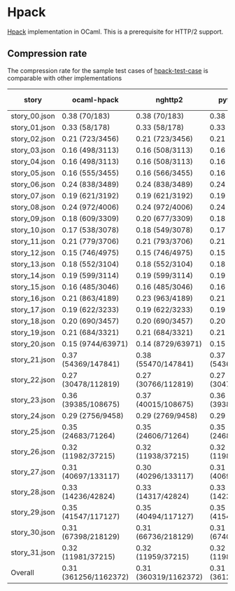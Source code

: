 Hpack
=====

[Hpack] implementation in OCaml. This is a prerequisite for HTTP/2 support.

[hpack]: https://tools.ietf.org/html/rfc7541

Compression rate
----------------

The compression rate for the sample test cases of [hpack-test-case] is comparable with other implementations

| story | ocaml-hpack | nghttp2 | python-hpack | node-http2-hpack | haskell-http2-linear-huffman |
|-------|-------------|---------|--------------|------------------|------------------------------|
| story_00.json | 0.38 (70/183) | 0.38 (70/183) | 0.38 (70/183) | 0.38 (70/183) | 0.38 (70/183) |
| story_01.json | 0.33 (58/178) | 0.33 (58/178) | 0.33 (58/178) | 0.33 (58/178) | 0.33 (58/178) |
| story_02.json | 0.21 (723/3456) | 0.21 (723/3456) | 0.21 (723/3456) | 0.21 (723/3456) | 0.21 (723/3456) |
| story_03.json | 0.16 (498/3113) | 0.16 (508/3113) | 0.16 (498/3113) | 0.16 (508/3113) | 0.16 (508/3113) |
| story_04.json | 0.16 (498/3113) | 0.16 (508/3113) | 0.16 (498/3113) | 0.16 (508/3113) | 0.16 (508/3113) |
| story_05.json | 0.16 (555/3455) | 0.16 (566/3455) | 0.16 (555/3455) | 0.16 (566/3455) | 0.16 (566/3455) |
| story_06.json | 0.24 (838/3489) | 0.24 (838/3489) | 0.24 (838/3489) | 0.24 (838/3489) | 0.24 (838/3489) |
| story_07.json | 0.19 (621/3192) | 0.19 (621/3192) | 0.19 (621/3192) | 0.19 (621/3192) | 0.19 (621/3192) |
| story_08.json | 0.24 (972/4006) | 0.24 (972/4006) | 0.24 (972/4006) | 0.24 (972/4006) | 0.24 (972/4006) |
| story_09.json | 0.18 (609/3309) | 0.20 (677/3309) | 0.18 (609/3309) | 0.20 (677/3309) | 0.20 (677/3309) |
| story_10.json | 0.17 (538/3078) | 0.18 (549/3078) | 0.17 (538/3078) | 0.18 (549/3078) | 0.18 (549/3078) |
| story_11.json | 0.21 (779/3706) | 0.21 (793/3706) | 0.21 (779/3706) | 0.21 (793/3706) | 0.21 (793/3706) |
| story_12.json | 0.15 (746/4975) | 0.15 (746/4975) | 0.15 (746/4975) | 0.15 (746/4975) | 0.15 (746/4975) |
| story_13.json | 0.18 (552/3104) | 0.18 (552/3104) | 0.18 (552/3104) | 0.18 (552/3104) | 0.18 (552/3104) |
| story_14.json | 0.19 (599/3114) | 0.19 (599/3114) | 0.19 (599/3114) | 0.19 (599/3114) | 0.19 (599/3114) |
| story_15.json | 0.16 (485/3046) | 0.16 (485/3046) | 0.16 (485/3046) | 0.16 (485/3046) | 0.16 (485/3046) |
| story_16.json | 0.21 (863/4189) | 0.23 (963/4189) | 0.21 (863/4189) | 0.23 (963/4189) | 0.23 (963/4189) |
| story_17.json | 0.19 (622/3233) | 0.19 (622/3233) | 0.19 (622/3233) | 0.19 (622/3233) | 0.19 (622/3233) |
| story_18.json | 0.20 (690/3457) | 0.20 (690/3457) | 0.20 (690/3457) | 0.20 (690/3457) | 0.20 (690/3457) |
| story_19.json | 0.21 (684/3321) | 0.21 (684/3321) | 0.21 (684/3321) | 0.21 (684/3321) | 0.21 (684/3321) |
| story_20.json | 0.15 (9744/63971) | 0.14 (8729/63971) | 0.15 (9744/63971) | 0.14 (8729/63971) | 0.14 (8729/63971) |
| story_21.json | 0.37 (54369/147841) | 0.38 (55470/147841) | 0.37 (54369/147841) | 0.38 (55470/147841) | 0.39 (57858/147841) |
| story_22.json | 0.27 (30478/112819) | 0.27 (30766/112819) | 0.27 (30478/112819) | 0.27 (30766/112819) | 0.27 (30820/112819) |
| story_23.json | 0.36 (39385/108675) | 0.37 (40015/108675) | 0.36 (39385/108675) | 0.37 (40015/108675) | 0.36 (39361/108675) |
| story_24.json | 0.29 (2756/9458) | 0.29 (2769/9458) | 0.29 (2756/9458) | 0.29 (2769/9458) | 0.29 (2768/9458) |
| story_25.json | 0.35 (24683/71264) | 0.35 (24606/71264) | 0.35 (24682/71264) | 0.35 (24606/71264) | 0.35 (24854/71264) |
| story_26.json | 0.32 (11982/37215) | 0.32 (11938/37215) | 0.32 (11985/37215) | 0.32 (11941/37215) | 0.34 (12631/37215) |
| story_27.json | 0.31 (40697/133117) | 0.30 (40296/133117) | 0.31 (40697/133117) | 0.30 (40296/133117) | 0.32 (42514/133117) |
| story_28.json | 0.33 (14236/42824) | 0.33 (14317/42824) | 0.33 (14236/42824) | 0.33 (14317/42824) | 0.34 (14639/42824) |
| story_29.json | 0.35 (41547/117127) | 0.35 (40494/117127) | 0.35 (41547/117127) | 0.35 (40497/117127) | 0.35 (41279/117127) |
| story_30.json | 0.31 (67398/218129) | 0.31 (66736/218129) | 0.31 (67400/218129) | 0.31 (66736/218129) | 0.31 (67848/218129) |
| story_31.json | 0.32 (11981/37215) | 0.32 (11959/37215) | 0.32 (11983/37215) | 0.32 (11962/37215) | 0.34 (12652/37215) |
| Overall | 0.31 (361256/1162372) | 0.31 (360319/1162372) | 0.31 (361262/1162372) | 0.31 (360328/1162372) | 0.32 (368177/1162372) |

[hpack-test-case]: https://github.com/http2jp/hpack-test-case
